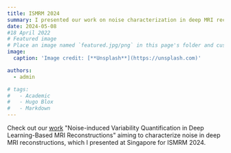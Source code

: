 ```yaml
---
title: ISMRM 2024
summary: I presented our work on noise characterization in deep MRI reconstructions at Singapore for ISMRM 2024.
date: 2024-05-08
#18 April 2022
# Featured image
# Place an image named `featured.jpg/png` in this page's folder and customize its options here.
image:
  caption: 'Image credit: [**Unsplash**](https://unsplash.com)'

authors:
  - admin

# tags:
#   - Academic
#   - Hugo Blox
#   - Markdown
---
```


Check out our [work](https://submissions.mirasmart.com/ISMRM2024/Itinerary/PresentationDetail.aspx?evdid=5132) "Noise-induced Variability Quantification in Deep Learning-Based MRI Reconstructions" aiming to characterize noise in deep MRI reconstructions, which I presented at Singapore for ISMRM 2024.

